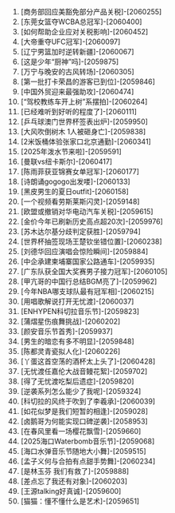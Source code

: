 
1. [商务部回应美豁免部分产品关税]-[2060255]
1. [东莞女篮夺WCBA总冠军]-[2060400]
1. [如何帮助企业应对关税影响]-[2060452]
1. [大帝重夺UFC冠军]-[2060097]
1. [辽宁男篮加时逆转新疆]-[2060067]
1. [这是少年“厨神”吗]-[2059875]
1. [万宁与晚安的古风转场]-[2060305]
1. [第一批打卡荣昌的游客已到位]-[2059846]
1. [中国外贸迎来最强助攻]-[2060474]
1. [“驾校教练车开上树”系摆拍]-[2060264]
1. [已经难听到好听的程度了]-[2060111]
1. [乒乓球澳门世界杯签表出炉]-[2059950]
1. [大风吹倒树木 1人被砸身亡]-[2059838]
1. [2米饭桶体验张家口北京通勤]-[2060341]
1. [2025年泼水节来啦]-[2059591]
1. [曼联vs纽卡斯尔]-[2060417]
1. [陈雨菲获亚锦赛女单冠军]-[2060177]
1. [诗朗诵gogogo出发喽]-[2060133]
1. [黑皮男生的夏日outfit]-[2060158]
1. [一个视频看劳斯莱斯闪灵]-[2059148]
1. [欧盟或撤销对华电动汽车关税]-[2059615]
1. [金价今年已刷新历史高点超20次]-[2059976]
1. [苏木达尔基分歧判定获胜]-[2059794]
1. [世界杯抽签现场王楚钦坐错位置]-[2060238]
1. [刘德华回应演唱会惊险瞬间]-[2059884]
1. [中企承建柬埔寨国家公路通车]-[2059935]
1. [广东队获全国大奖赛男子接力冠军]-[2060105]
1. [甲亢哥的中国行总结BGM亮了]-[2059962]
1. [今年NBA哪支球队最有冠军相]-[2060215]
1. [用唱歌解说打开无忧渡]-[2060037]
1. [ENHYPEN科切拉音乐节]-[2059823]
1. [蒲熠星伤痕舞挑战]-[2060202]
1. [颜安音乐节首秀]-[2059937]
1. [男生的暗恋有多不明显]-[2059848]
1. [陈都灵青瓷拟人化]-[2060226]
1. [丫蛋这首空荡的酒杯太上头了]-[2060428]
1. [无忧渡任嘉伦大战音鳗花絮]-[2059702]
1. [得了无忧渡吃梨后遗症]-[2059820]
1. [逆袭系列怎么能少了我呢]-[2059324]
1. [科切拉的风终于吹到了李羲承]-[2060039]
1. [如花似梦是我们短暂的相逢]-[2059028]
1. [卤鹅哥为何能实现口碑逆袭]-[2058953]
1. [在春风里看一场樱花飘雪]-[2059660]
1. [2025海口Waterbomb音乐节]-[2059068]
1. [海口水弹音乐节随地大小舞]-[2059515]
1. [孟子义何与合拍有点甜手势舞]-[2060234]
1. [是林玉芬 我们有救了]-[2059888]
1. [差点忘了我还有对象]-[2060203]
1. [王源talking好真诚]-[2059600]
1. [猫猫：懂不懂什么是艺术]-[2059651]
